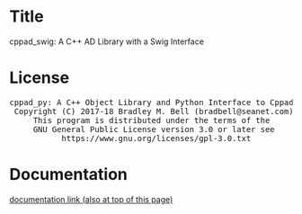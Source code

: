 # Title
cppad\_swig: A C++ AD Library with a Swig Interface

# License
<pre>
cppad_py: A C++ Object Library and Python Interface to Cppad
 Copyright (C) 2017-18 Bradley M. Bell (bradbell@seanet.com)
     This program is distributed under the terms of the
     GNU General Public License version 3.0 or later see
           https://www.gnu.org/licenses/gpl-3.0.txt
</pre>

# Documentation
[documentation link (also at top of this page)](
	https://bradbell.github.io/cppad_py/doc/index.html
)
